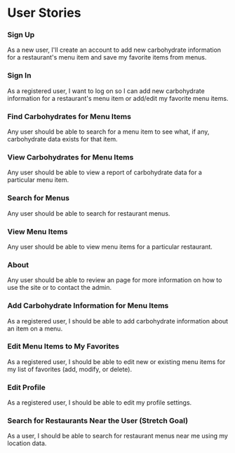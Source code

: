 # User Stories

### Sign Up

As a new user, I'll create an account to add new carbohydrate information for a restaurant's menu item and save my favorite items from menus.

### Sign In

As a registered user, I want to log on so I can add new carbohydrate information for a restaurant's menu item or add/edit my favorite menu items.

### Find Carbohydrates for Menu Items

Any user should be able to search for a menu item to see what, if any, carbohydrate data exists for that item.

### View Carbohydrates for Menu Items

Any user should be able to view a report of carbohydrate data for a particular menu item.

### Search for Menus

Any user should be able to search for restaurant menus.

### View Menu Items

Any user should be able to view menu items for a particular restaurant.

### About

Any user should be able to review an page for more information on how to use the site or to contact the admin.

### Add Carbohydrate Information for Menu Items

As a registered user, I should be able to add carbohydrate information about an item on a menu.

### Edit Menu Items to My Favorites

As a registered user, I should be able to edit new or existing menu items for my list of favorites (add, modify, or delete).

### Edit Profile

As a registered user, I should be able to edit my profile settings.

### Search for Restaurants Near the User (Stretch Goal)

As a user, I should be able to search for restaurant menus near me using my location data.